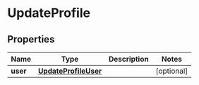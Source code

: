 # UpdateProfile

## Properties
Name | Type | Description | Notes
------------ | ------------- | ------------- | -------------
**user** | [**UpdateProfileUser**](UpdateProfileUser.md) |  |  [optional]
